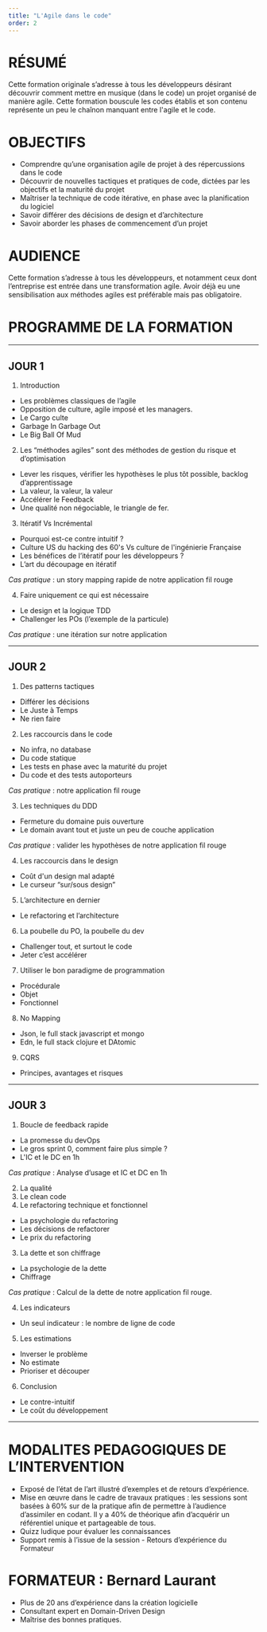 ```yaml
---
title: "L'Agile dans le code"
order: 2
---
```


# RÉSUMÉ

Cette formation originale s’adresse à tous les développeurs désirant découvrir comment mettre en musique (dans le code) un projet organisé de manière agile. Cette formation bouscule les codes établis et son contenu représente un peu le chaînon manquant entre l'agile et le code.

# OBJECTIFS

 * Comprendre qu’une organisation agile de projet à des répercussions dans le code
 * Découvrir de nouvelles tactiques et pratiques de code, dictées par les objectifs et la maturité du projet
 * Maîtriser la technique de code itérative, en phase avec la planification du logiciel
 * Savoir différer des décisions de design et d’architecture
 * Savoir aborder les phases de commencement d’un projet

# AUDIENCE

Cette formation s’adresse à tous les développeurs, et notamment ceux dont l’entreprise est entrée dans une transformation agile. Avoir déjà eu une sensibilisation aux méthodes agiles est préférable mais pas obligatoire.

# PROGRAMME DE LA FORMATION
___
## JOUR 1
1.  Introduction
 * Les problèmes classiques de l’agile
 * Opposition de culture, agile imposé et les managers.
 * Le Cargo culte
 * Garbage In Garbage Out
 * Le Big Ball Of Mud

2. Les “méthodes agiles” sont des méthodes de gestion du risque et d’optimisation
 * Lever les risques, vérifier les hypothèses le plus tôt possible, backlog d’apprentissage
 * La valeur, la valeur, la valeur
 * Accélérer le Feedback
 * Une qualité non négociable, le triangle de fer.

3. Itératif Vs Incrémental
 * Pourquoi est-ce contre intuitif ?
 * Culture US du hacking des 60's Vs culture de l'ingénierie Française
 * Les bénéfices de l’itératif pour les développeurs ?
 * L’art du découpage en itératif
 
 *Cas pratique* : un story mapping rapide de notre application fil rouge

4. Faire uniquement ce qui est nécessaire
 * Le design et la logique TDD
 * Challenger les POs (l’exemple de la particule)
 
 *Cas pratique* : une itération sur notre application

___
## JOUR 2

1. Des patterns tactiques 
 * Différer les décisions
 * Le Juste à Temps
 * Ne rien faire

2. Les raccourcis dans le code
 * No infra, no database
 * Du code statique
 * Les tests en phase avec la maturité du projet
 * Du code et des tests autoporteurs
 
 *Cas pratique* : notre application fil rouge
 
3. Les techniques du DDD 
 * Fermeture du domaine puis ouverture
 * Le domain avant tout et juste un peu de couche application
 
 *Cas pratique* : valider les hypothèses de notre application fil rouge
 
4. Les raccourcis dans le design
 * Coût d'un design mal adapté
 * Le curseur “sur/sous design”

5. L’architecture en dernier
 * Le refactoring et l’architecture

6. La poubelle du PO, la poubelle du dev
 * Challenger tout, et surtout le code
 * Jeter c’est accélérer

7. Utiliser le bon paradigme de programmation
 * Procédurale
 * Objet
 * Fonctionnel

8. No Mapping
 * Json, le full stack javascript et mongo
 * Edn, le full stack clojure et DAtomic

9. CQRS
 * Principes, avantages et risques

___
## JOUR 3

1. Boucle de feedback rapide
 * La promesse du devOps
 * Le gros sprint 0, comment faire plus simple ?
 * L'IC et le DC en 1h

*Cas pratique* : Analyse d’usage et IC et DC en 1h

2. La qualité
 1. Le clean code
 2. Le refactoring technique et fonctionnel
  * La psychologie du refactoring
  * Les décisions de refactorer
  * Le prix du refactoring

3. La dette et son chiffrage
 * La psychologie de la dette
 * Chiffrage

*Cas pratique* : Calcul de la dette de notre application fil rouge.

4. Les indicateurs
 * Un seul indicateur : le nombre de ligne de code

5. Les estimations
 * Inverser le problème
 * No estimate
 * Prioriser et découper

6. Conclusion
 * Le contre-intuitif
 * Le coût du développement
___

# MODALITES PEDAGOGIQUES DE L’INTERVENTION

 * Exposé de l’état de l’art illustré d’exemples et de retours d’expérience.
 * Mise en œuvre dans le cadre de travaux pratiques : les sessions sont basées à 60% sur de la pratique afin de permettre à l’audience d’assimiler en codant. Il y a 40% de théorique afin d’acquérir un référentiel unique et partageable de tous.
 * Quizz ludique pour évaluer les connaissances
 * Support remis à l’issue de la session - Retours d’expérience du Formateur


# FORMATEUR : Bernard Laurant

 * Plus de 20 ans d’expérience dans la création logicielle
 * Consultant expert en Domain-Driven Design
 * Maîtrise des bonnes pratiques.

